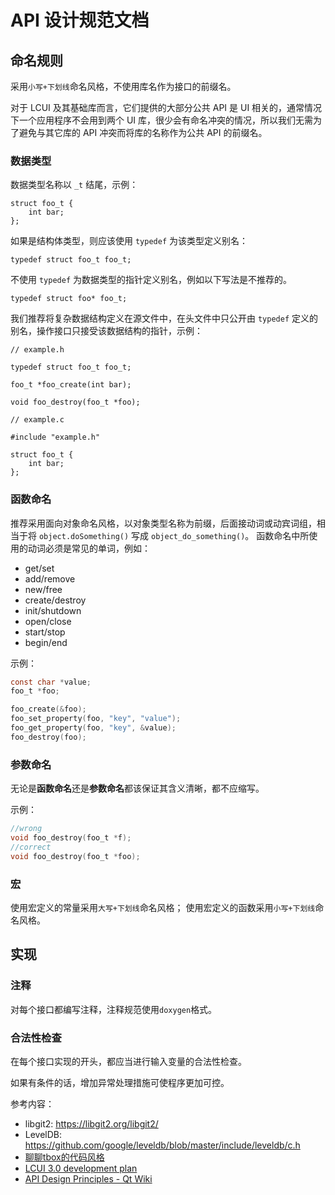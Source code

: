 # API 设计规范文档

## **命名规则**

采用`小写+下划线`命名风格，不使用库名作为接口的前缀名。

对于 LCUI 及其基础库而言，它们提供的大部分公共 API 是 UI 相关的，通常情况下一个应用程序不会用到两个 UI 库，很少会有命名冲突的情况，所以我们无需为了避免与其它库的 API 冲突而将库的名称作为公共 API 的前缀名。

### **数据类型**

数据类型名称以 `_t` 结尾，示例：

```
struct foo_t {
    int bar;
};
```

如果是结构体类型，则应该使用 `typedef` 为该类型定义别名：

```
typedef struct foo_t foo_t;
```

不使用 `typedef` 为数据类型的指针定义别名，例如以下写法是不推荐的。

```
typedef struct foo* foo_t;
```

我们推荐将复杂数据结构定义在源文件中，在头文件中只公开由 `typedef` 定义的别名，操作接口只接受该数据结构的指针，示例：

```
// example.h

typedef struct foo_t foo_t;

foo_t *foo_create(int bar);

void foo_destroy(foo_t *foo);

// example.c

#include "example.h"

struct foo_t {
    int bar;
};
```

### **函数命名**

推荐采用面向对象命名风格，以对象类型名称为前缀，后面接动词或动宾词组，相当于将 `object.doSomething()` 写成 `object_do_something()`。
函数命名中所使用的动词必须是常见的单词，例如：

- get/set
- add/remove
- new/free
- create/destroy
- init/shutdown
- open/close
- start/stop
- begin/end

示例：

```c
const char *value;
foo_t *foo;

foo_create(&foo);
foo_set_property(foo, "key", "value");
foo_get_property(foo, "key", &value);
foo_destroy(foo);
```

### 参数命名

无论是**函数命名**还是**参数命名**都该保证其含义清晰，都不应缩写。

示例：

```c
//wrong
void foo_destroy(foo_t *f);
//correct
void foo_destroy(foo_t *foo);
```

### 宏

使用宏定义的常量采用`大写+下划线`命名风格；
使用宏定义的函数采用`小写+下划线`命名风格。

## 实现

### 注释

对每个接口都编写注释，注释规范使用`doxygen`格式。

### 合法性检查

在每个接口实现的开头，都应当进行输入变量的合法性检查。

如果有条件的话，增加异常处理措施可使程序更加可控。



参考内容：

- libgit2: https://libgit2.org/libgit2/
- LevelDB: https://github.com/google/leveldb/blob/master/include/leveldb/c.h
- [聊聊tbox的代码风格](https://tboox.org/cn/2016/07/29/code-style/)
- [LCUI 3.0 development plan](https://github.com/lc-soft/LCUI/issues/239)
- [API Design Principles - Qt Wiki](https://wiki.qt.io/API_Design_Principles)
